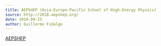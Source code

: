 ```yaml
---
title: AEPSHEP (Asia-Europe-Pacific School of High-Energy Physics)
source: http://2018.aepshep.org/
date: 2018-09-25
author: Guillermo Fidalgo
---
```

[AEPSHEP](http://2018.aepshep.org/)

